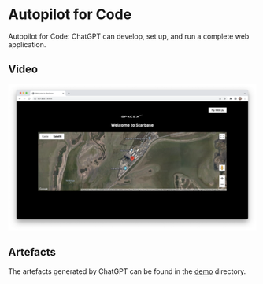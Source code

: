 # Autopilot for Code
Autopilot for Code: ChatGPT can develop, set up, and run a complete web application.

## Video
[![](website.png)](https://twitter.com/SaschaSchramm/status/1653845122100994050?s=20)


## Artefacts
The artefacts generated by ChatGPT can be found in the [demo](demo) directory.